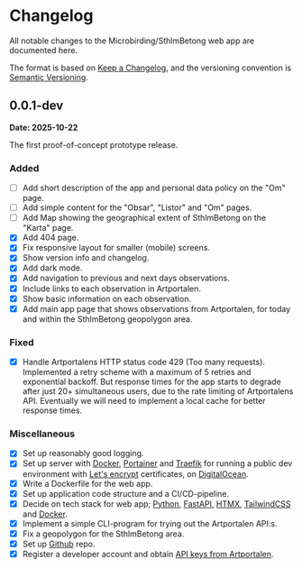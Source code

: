 # Changelog

All notable changes to the Microbirding/SthlmBetong web app are documented here.

The format is based on [Keep a Changelog](https://keepachangelog.com/en/1.1.0/), and the versioning convention is [Semantic Versioning](https://semver.org/spec/v2.0.0.html).

## 0.0.1-dev

**Date: 2025-10-22**

The first proof-of-concept prototype release.

### Added

- [ ] Add short description of the app and personal data policy on the "Om" page.
- [ ] Add simple content for the "Obsar", "Listor" and "Om" pages.
- [ ] Add Map showing the geographical extent of SthlmBetong on the "Karta" page.
- [x] Add 404 page.
- [x] Fix responsive layout for smaller (mobile) screens.
- [x] Show version info and changelog.
- [x] Add dark mode.
- [x] Add navigation to previous and next days observations.
- [x] Include links to each observation in Artportalen.
- [x] Show basic information on each observation.
- [x] Add main app page that shows observations from Artportalen, for today and within the SthlmBetong geopolygon area.

### Fixed

- [x] Handle Artportalens HTTP status code 429 (Too many requests). Implemented a retry scheme with a maximum of 5 retries and exponential backoff. But response times for the app starts to degrade after just 20+ simultaneous users, due to the rate limiting of Artportalens API. Eventually we will need to implement a local cache for better response times.

### Miscellaneous

- [x] Set up reasonably good logging.
- [x] Set up server with [Docker](https://www.docker.com/), [Portainer](https://www.portainer.io/) and [Traefik](https://traefik.io/traefik) for running a public dev environment with [Let's encrypt](https://letsencrypt.org/) certificates, on [DigitalOcean](https://www.digitalocean.com/).
- [x] Write a Dockerfile for the web app.
- [x] Set up application code structure and a CI/CD-pipeline.
- [x] Decide on tech stack for web app; [Python](https://www.python.org/), [FastAPI](https://fastapi.tiangolo.com/), [HTMX](https://htmx.org/), [TailwindCSS](https://tailwindcss.com/) and [Docker](https://tailwindcss.com/).
- [x] Implement a simple CLI-program for trying out the Artportalen API:s.
- [x] Fix a geopolygon for the SthlmBetong area.
- [x] Set up [Github](https://github.com/) repo.
- [x] Register a developer account and obtain [API keys from Artportalen](https://api-portal.artdatabanken.se/).
